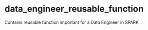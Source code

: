 # data_engineer_reusable_function
Contains reusable function important for a Data Engineer in SPARK
